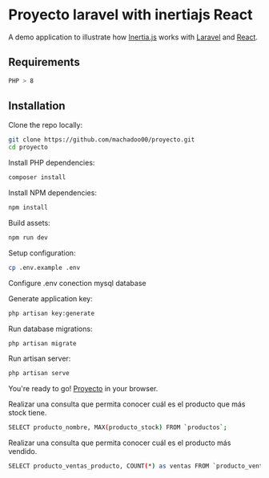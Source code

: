 # Proyecto laravel with inertiajs React

A demo application to illustrate how [Inertia.js](https://inertiajs.com/) works with [Laravel](https://laravel.com/) and [React](https://reactjs.org/).

## Requirements

```sh
PHP > 8
```

## Installation

Clone the repo locally:

```sh
git clone https://github.com/machadoo00/proyecto.git
cd proyecto
```

Install PHP dependencies:

```sh
composer install
```

Install NPM dependencies:

```sh
npm install
```

Build assets:

```sh
npm run dev
```

Setup configuration:

```sh
cp .env.example .env
```

Configure .env conection mysql database

Generate application key:

```sh
php artisan key:generate
```

Run database migrations:

```sh
php artisan migrate
```

Run artisan server:

```sh
php artisan serve
```

You're ready to go! [Proyecto](http://127.0.0.1:8000/) in your browser.

Realizar una consulta que permita conocer cuál es el producto que más stock tiene.
```sh
SELECT producto_nombre, MAX(producto_stock) FROM `productos`;
```

Realizar una consulta que permita conocer cuál es el producto más vendido.
```sh
SELECT producto_ventas_producto, COUNT(*) as ventas FROM `producto_ventas` GROUP BY producto_ventas_producto ORDER BY ventas DESC;
```

